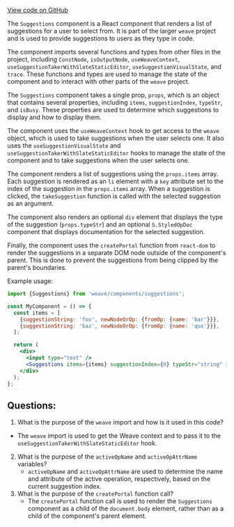 [View code on GitHub](https://github.com/wandb/weave/weave-js/src/panel/WeaveExpression/suggestions.tsx)

The `Suggestions` component is a React component that renders a list of suggestions for a user to select from. It is part of the larger `weave` project and is used to provide suggestions to users as they type in code. 

The component imports several functions and types from other files in the project, including `ConstNode`, `isOutputNode`, `useWeaveContext`, `useSuggestionTakerWithSlateStaticEditor`, `useSuggestionVisualState`, and `trace`. These functions and types are used to manage the state of the component and to interact with other parts of the `weave` project.

The `Suggestions` component takes a single prop, `props`, which is an object that contains several properties, including `items`, `suggestionIndex`, `typeStr`, and `isBusy`. These properties are used to determine which suggestions to display and how to display them.

The component uses the `useWeaveContext` hook to get access to the `weave` object, which is used to take suggestions when the user selects one. It also uses the `useSuggestionVisualState` and `useSuggestionTakerWithSlateStaticEditor` hooks to manage the state of the component and to take suggestions when the user selects one.

The component renders a list of suggestions using the `props.items` array. Each suggestion is rendered as an `li` element with a `key` attribute set to the index of the suggestion in the `props.items` array. When a suggestion is clicked, the `takeSuggestion` function is called with the selected suggestion as an argument.

The component also renders an optional `div` element that displays the type of the suggestion (`props.typeStr`) and an optional `S.StyledOpDoc` component that displays documentation for the selected suggestion.

Finally, the component uses the `createPortal` function from `react-dom` to render the suggestions in a separate DOM node outside of the component's parent. This is done to prevent the suggestions from being clipped by the parent's boundaries.

Example usage:

```jsx
import {Suggestions} from 'weave/components/suggestions';

const MyComponent = () => {
  const items = [
    {suggestionString: 'foo', newNodeOrOp: {fromOp: {name: 'bar'}}},
    {suggestionString: 'baz', newNodeOrOp: {fromOp: {name: 'qux'}}},
  ];

  return (
    <div>
      <input type="text" />
      <Suggestions items={items} suggestionIndex={0} typeStr="string" isBusy={false} />
    </div>
  );
};
```
## Questions: 
 1. What is the purpose of the `weave` import and how is it used in this code?
   - The `weave` import is used to get the Weave context and to pass it to the `useSuggestionTakerWithSlateStaticEditor` hook.
2. What is the purpose of the `activeOpName` and `activeOpAttrName` variables?
   - `activeOpName` and `activeOpAttrName` are used to determine the name and attribute of the active operation, respectively, based on the current suggestion index.
3. What is the purpose of the `createPortal` function call?
   - The `createPortal` function call is used to render the `Suggestions` component as a child of the `document.body` element, rather than as a child of the component's parent element.